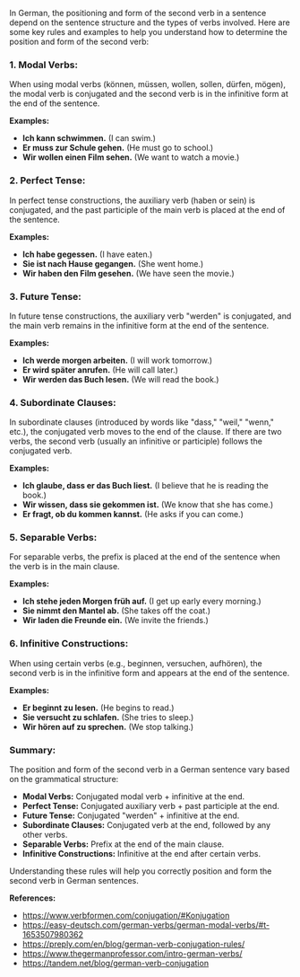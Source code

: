 In German, the positioning and form of the second verb in a sentence depend on the sentence structure and the types of verbs involved. Here are some key rules and examples to help you understand how to determine the position and form of the second verb:

### 1. **Modal Verbs:**
When using modal verbs (können, müssen, wollen, sollen, dürfen, mögen), the modal verb is conjugated and the second verb is in the infinitive form at the end of the sentence.

**Examples:**
- **Ich kann schwimmen.** (I can swim.)
- **Er muss zur Schule gehen.** (He must go to school.)
- **Wir wollen einen Film sehen.** (We want to watch a movie.)

### 2. **Perfect Tense:**
In perfect tense constructions, the auxiliary verb (haben or sein) is conjugated, and the past participle of the main verb is placed at the end of the sentence.

**Examples:**
- **Ich habe gegessen.** (I have eaten.)
- **Sie ist nach Hause gegangen.** (She went home.)
- **Wir haben den Film gesehen.** (We have seen the movie.)

### 3. **Future Tense:**
In future tense constructions, the auxiliary verb "werden" is conjugated, and the main verb remains in the infinitive form at the end of the sentence.

**Examples:**
- **Ich werde morgen arbeiten.** (I will work tomorrow.)
- **Er wird später anrufen.** (He will call later.)
- **Wir werden das Buch lesen.** (We will read the book.)

### 4. **Subordinate Clauses:**
In subordinate clauses (introduced by words like "dass," "weil," "wenn," etc.), the conjugated verb moves to the end of the clause. If there are two verbs, the second verb (usually an infinitive or participle) follows the conjugated verb.

**Examples:**
- **Ich glaube, dass er das Buch liest.** (I believe that he is reading the book.)
- **Wir wissen, dass sie gekommen ist.** (We know that she has come.)
- **Er fragt, ob du kommen kannst.** (He asks if you can come.)

### 5. **Separable Verbs:**
For separable verbs, the prefix is placed at the end of the sentence when the verb is in the main clause.

**Examples:**
- **Ich stehe jeden Morgen früh auf.** (I get up early every morning.)
- **Sie nimmt den Mantel ab.** (She takes off the coat.)
- **Wir laden die Freunde ein.** (We invite the friends.)

### 6. **Infinitive Constructions:**
When using certain verbs (e.g., beginnen, versuchen, aufhören), the second verb is in the infinitive form and appears at the end of the sentence.

**Examples:**
- **Er beginnt zu lesen.** (He begins to read.)
- **Sie versucht zu schlafen.** (She tries to sleep.)
- **Wir hören auf zu sprechen.** (We stop talking.)

### Summary:
The position and form of the second verb in a German sentence vary based on the grammatical structure:
- **Modal Verbs:** Conjugated modal verb + infinitive at the end.
- **Perfect Tense:** Conjugated auxiliary verb + past participle at the end.
- **Future Tense:** Conjugated "werden" + infinitive at the end.
- **Subordinate Clauses:** Conjugated verb at the end, followed by any other verbs.
- **Separable Verbs:** Prefix at the end of the main clause.
- **Infinitive Constructions:** Infinitive at the end after certain verbs.

Understanding these rules will help you correctly position and form the second verb in German sentences.


**References:**
- https://www.verbformen.com/conjugation/#Konjugation
- https://easy-deutsch.com/german-verbs/german-modal-verbs/#t-1653507980362
- https://preply.com/en/blog/german-verb-conjugation-rules/
- https://www.thegermanprofessor.com/intro-german-verbs/
- https://tandem.net/blog/german-verb-conjugation

